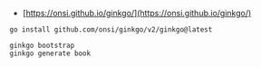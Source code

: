 
- [https://onsi.github.io/ginkgo/](https://onsi.github.io/ginkgo/)

```
go install github.com/onsi/ginkgo/v2/ginkgo@latest

ginkgo bootstrap
ginkgo generate book
```